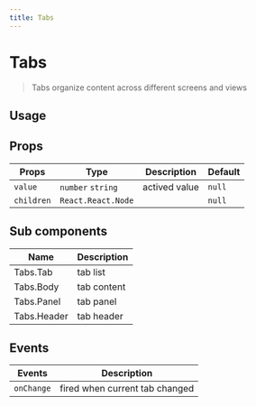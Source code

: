 ```yaml
---
title: Tabs
---
```


# Tabs

> Tabs organize content across different screens and views

## Usage

<usage name="tabs"></usage>

## Props

| Props      | Type               | Description   | Default |
| ---------- | ------------------ | ------------- | ------- |
| `value`    | `number` `string`  | actived value | `null`  |
| `children` | `React.React.Node` |               | `null`  |

## Sub components

| Name        | Description |
| ----------- | ----------- |
| Tabs.Tab    | tab list    |
| Tabs.Body   | tab content |
| Tabs.Panel  | tab panel   |
| Tabs.Header | tab header  |

## Events

| Events     | Description                    |
| ---------- | ------------------------------ |
| `onChange` | fired when current tab changed |
